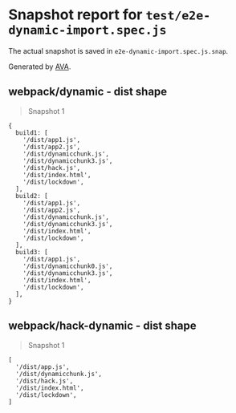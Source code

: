 # Snapshot report for `test/e2e-dynamic-import.spec.js`

The actual snapshot is saved in `e2e-dynamic-import.spec.js.snap`.

Generated by [AVA](https://avajs.dev).

## webpack/dynamic - dist shape

> Snapshot 1

    {
      build1: [
        '/dist/app1.js',
        '/dist/app2.js',
        '/dist/dynamicchunk.js',
        '/dist/dynamicchunk3.js',
        '/dist/hack.js',
        '/dist/index.html',
        '/dist/lockdown',
      ],
      build2: [
        '/dist/app1.js',
        '/dist/app2.js',
        '/dist/dynamicchunk.js',
        '/dist/dynamicchunk3.js',
        '/dist/index.html',
        '/dist/lockdown',
      ],
      build3: [
        '/dist/app1.js',
        '/dist/dynamicchunk0.js',
        '/dist/dynamicchunk3.js',
        '/dist/index.html',
        '/dist/lockdown',
      ],
    }

## webpack/hack-dynamic - dist shape

> Snapshot 1

    [
      '/dist/app.js',
      '/dist/dynamicchunk.js',
      '/dist/hack.js',
      '/dist/index.html',
      '/dist/lockdown',
    ]
